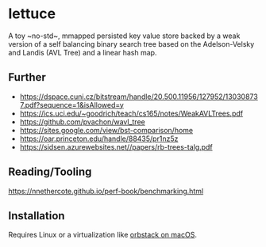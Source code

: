 # lettuce

A toy ~no-std~, mmapped persisted key value store backed by a weak version of a self balancing binary search tree based on the Adelson-Velsky and Landis (AVL Tree) and a linear hash map.

## Further
- https://dspace.cuni.cz/bitstream/handle/20.500.11956/127952/130308737.pdf?sequence=1&isAllowed=y
- https://ics.uci.edu/~goodrich/teach/cs165/notes/WeakAVLTrees.pdf
- https://github.com/pvachon/wavl_tree
- https://sites.google.com/view/bst-comparison/home
- https://oar.princeton.edu/handle/88435/pr1nz5z
- https://sidsen.azurewebsites.net//papers/rb-trees-talg.pdf

## Reading/Tooling
https://nnethercote.github.io/perf-book/benchmarking.html

## Installation
Requires Linux or a virtualization like [orbstack on macOS](https://docs.orbstack.dev/machines/).
